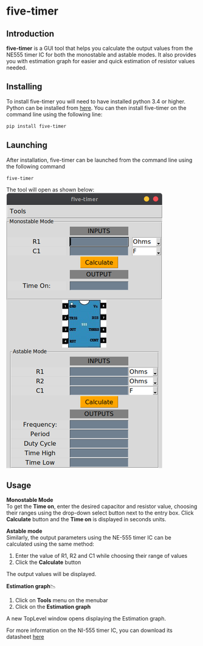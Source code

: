 # five-timer

## Introduction
**five-timer** is a GUI tool that helps you calculate the output values from the NE555 timer IC for both the monostable and astable modes. It also provides you with
estimation graph for easier and quick estimation of resistor values needed.  

## Installing
To install five-timer you will need to have installed python 3.4 or higher. Python can be installed from
[here](https://www.python.org/downloads/). You can then install five-timer on the command line using the following line:
```bash
pip install five-timer
```
## Launching
After installation, five-timer can be launched from the command line using the following command
```bash
five-timer
```

The tool will open as shown below:
![five-timer window](static/five-timer.png)

## Usage
**Monostable Mode**  
To get the **Time on**, enter the desired capacitor and resistor value, choosing their ranges using the 
drop-down select button next to the entry box. Click **Calculate** button and the **Time on** is displayed in seconds units.

**Astable mode**  
Similarly, the output parameters using the NE-555 timer IC can be calculated using the same method:  
1. Enter the value of R1, R2 and C1 while choosing their range of values  
2. Click the **Calculate** button  

The output values will be displayed.

**Estimation graph**:chart_with_downwards_trend:  
1. Click on **Tools** menu on the menubar
2. Click on the **Estimation graph**

A new TopLevel window opens displaying the Estimation graph.

For more information on the NI-555 timer IC, you can download its datasheet [here](https://components101.com/ics/555-timer-ic-pinout-datasheet)
